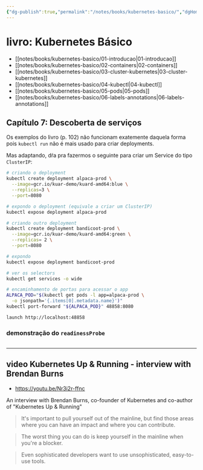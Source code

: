 ```yaml
---
{"dg-publish":true,"permalink":"/notes/books/kubernetes-basico/","dgHomeLink":true,"dgPassFrontmatter":false}
---
```


# livro: Kubernetes Básico

- [[notes/books/kubernetes-basico/01-introducao|01-introducao]]
- [[notes/books/kubernetes-basico/02-containers|02-containers]]
- [[notes/books/kubernetes-basico/03-cluster-kubernetes|03-cluster-kubernetes]]
- [[notes/books/kubernetes-basico/04-kubectl|04-kubectl]]
- [[notes/books/kubernetes-basico/05-pods|05-pods]]
- [[notes/books/kubernetes-basico/06-labels-annotations|06-labels-annotations]]


## Capítulo 7: Descoberta de serviços

Os exemplos do livro (p. 102) não funcionam exatemente daquela forma pois `kubectl run` não é mais usado para criar deployments.

Mas adaptando, dŕa pra fazermos o seguinte para criar um Service do tipo `ClusterIP`:

```sh
# criando o deployment
kubectl create deployment alpaca-prod \
  --image=gcr.io/kuar-demo/kuard-amd64:blue \
  --replicas=3 \
  --port=8080

# expondo o deployment (equivale a criar um ClusterIP)
kubectl expose deployment alpaca-prod

# criando outro deployment
kubectl create deployment bandicoot-prod \
  --image=gcr.io/kuar-demo/kuard-amd64:green \
  --replicas= 2 \
  --port=8080

# expondo
kubectl expose deployment bandicoot-prod

# ver os selectors
kubectl get services -o wide

# encaminhamento de portas para acessar o app
ALPACA_POD="$(kubectl get pods -l app=alpaca-prod \
  -o jsonpath='{.items[0].metadata.name}')"
kubectl port-forward "${ALPACA_POD}" 48858:8080

launch http://localhost:48858
```

### demonstração do `readinessProbe`

```sh

```





---


## video Kubernetes Up & Running - interview with Brendan Burns

- <https://youtu.be/Nr3i2r-ffnc>

An interview with Brendan Burns, co-founder of Kubernetes and co-author of "Kubernetes Up & Running"

> It's important to pull yourself out of the mainline, but find those areas where you can have an impact and where you can contribute.

> The worst thing you can do is keep yourself in the mainline when you're a blocker.

> Even sophisticated developers want to use unsophisticated, easy-to-use tools.